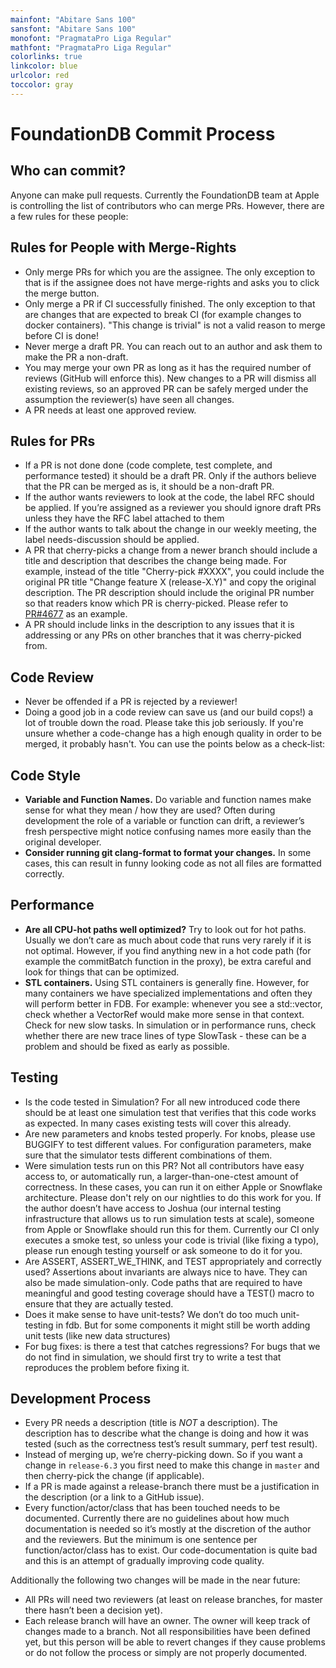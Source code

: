 ```yaml
---
mainfont: "Abitare Sans 100"
sansfont: "Abitare Sans 100"
monofont: "PragmataPro Liga Regular"
mathfont: "PragmataPro Liga Regular"
colorlinks: true
linkcolor: blue
urlcolor: red
toccolor: gray
---
```

# FoundationDB Commit Process

## Who can commit?

Anyone can make pull requests. Currently the FoundationDB team at Apple is controlling the list of contributors who can merge PRs. However, there are a few rules for these people:

## Rules for People with Merge-Rights

* Only merge PRs for which you are the assignee. The only exception to that is if the assignee does not have merge-rights and asks you to click the merge button.
* Only merge a PR if CI successfully finished. The only exception to that are changes that are expected to break CI (for example changes to docker containers). "This change is trivial" is not a valid reason to merge before CI is done!
* Never merge a draft PR. You can reach out to an author and ask them to make the PR a non-draft.
* You may merge your own PR as long as it has the required number of reviews (GitHub will enforce this). New changes to a PR will dismiss all existing reviews, so an approved PR can be safely merged under the assumption the reviewer(s) have seen all changes.
* A PR needs at least one approved review.

## Rules for PRs

* If a PR is not done done (code complete, test complete, and performance tested) it should be a draft PR. Only if the authors believe that the PR can be merged as is, it should be a non-draft PR.
* If the author wants reviewers to look at the code, the label RFC should be applied. If you’re assigned as a reviewer you should ignore draft PRs unless they have the RFC label attached to them
* If the author wants to talk about the change in our weekly meeting, the label needs-discussion should be applied.
* A PR that cherry-picks a change from a newer branch should include a title and description that describes the change being made. For example, instead of the title "Cherry-pick #XXXX", you could include the original PR title "Change feature X (release-X.Y)" and copy the original description. The PR description should include the original PR number so that readers know which PR is cherry-picked. Please refer to [PR#4677](https://github.com/apple/foundationdb/pull/4677) as an example.
* A PR should include links in the description to any issues that it is addressing or any PRs on other branches that it was cherry-picked from. 

## Code Review

* Never be offended if a PR is rejected by a reviewer!
* Doing a good job in a code review can save us (and our build cops!) a lot of trouble down the road. Please take this job seriously. If you're unsure whether a code-change has a high enough quality in order to be merged, it probably hasn't. You can use the points below as a check-list:

## Code Style
* **Variable and Function Names.** Do variable and function names make sense for what they mean / how they are used? Often during development the role of a variable or function can drift, a reviewer’s fresh perspective might notice confusing names more easily than the original developer.
* **Consider running git clang-format to format your changes.** In some cases, this can result in funny looking code as not all files are formatted correctly.

## Performance

* **Are all CPU-hot paths well optimized?** Try to look out for hot paths. Usually we don’t care as much about code that runs very rarely if it is not optimal. However, if you find anything new in a hot code path (for example the commitBatch function in the proxy), be extra careful and look for things that can be optimized.
* **STL containers.** Using STL containers is generally fine. However, for many containers we have specialized implementations and often they will perform better in FDB. For example: whenever you see a std::vector, check whether a VectorRef would make more sense in that context.
Check for new slow tasks. In simulation or in performance runs, check whether there are new trace lines of type SlowTask - these can be a problem and should be fixed as early as possible.

## Testing

* Is the code tested in Simulation? For all new introduced code there should be at least one simulation test that verifies that this code works as expected. In many cases existing tests will cover this already.
* Are new parameters and knobs tested properly. For knobs, please use BUGGIFY to test different values. For configuration parameters, make sure that the simulator tests different combinations of them.
* Were simulation tests run on this PR? Not all contributors have easy access to, or automatically run, a larger-than-one-ctest amount of correctness. In these cases, you can run it on either Apple or Snowflake architecture. Please don't rely on our nightlies to do this work for you. If the author doesn’t have access to Joshua (our internal testing infrastructure that allows us to run simulation tests at scale), someone from Apple or Snowflake should run this for them. Currently our CI only executes a smoke test, so unless your code is trivial (like fixing a typo), please run enough testing yourself or ask someone to do it for you.
* Are ASSERT, ASSERT_WE_THINK, and TEST appropriately and correctly used? Assertions about invariants are always nice to have. They can also be made simulation-only. Code paths that are required to have meaningful and good testing coverage should have a TEST() macro to ensure that they are actually tested.
* Does it make sense to have unit-tests? We don’t do too much unit-testing in fdb. But for some components it might still be worth adding unit tests (like new data structures)
* For bug fixes: is there a test that catches regressions? For bugs that we do not find in simulation, we should first try to write a test that reproduces the problem before fixing it.

## Development Process
* Every PR needs a description (title is *NOT* a description). The description has to describe what the change is doing and how it was tested (such as the correctness test’s result summary, perf test result).
* Instead of merging up, we’re cherry-picking down. So if you want a change in `release-6.3` you first need to make this change in `master` and then cherry-pick the change (if applicable).
* If a PR is made against a release-branch there must be a justification in the description (or a link to a GitHub issue).
* Every function/actor/class that has been touched needs to be documented. Currently there are no guidelines about how much documentation is needed so it’s mostly at the discretion of the author and the reviewers. But the minimum is one sentence per function/actor/class has to exist. Our code-documentation is quite bad and this is an attempt of gradually improving code quality.

Additionally the following two changes will be made in the near future:
* All PRs will need two reviewers (at least on release branches, for master there hasn’t been a decision yet).
* Each release branch will have an owner. The owner will keep track of changes made to a branch. Not all responsibilities have been defined yet, but this person will be able to revert changes if they cause problems or do not follow the process or simply are not properly documented.